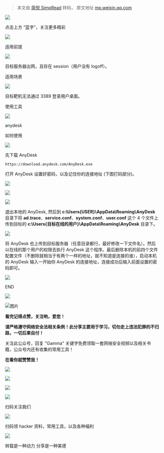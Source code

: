 > 本文由 [简悦 SimpRead](http://ksria.com/simpread/) 转码， 原文地址 [mp.weixin.qq.com](https://mp.weixin.qq.com/s/QgCQQMVLGzSIjP-sroiMDw)

![](https://mmbiz.qpic.cn/mmbiz_png/96Koibz2dODuu6iazaVsImXYkQJKKXjEfe4CIDWPxPhdZTvlIcZNsJawCQUI4EBvuHY33tHoGB1GsiaibSULMRmR3Q/640?wx_fmt=png)

点击上方 “蓝字”，关注更多精彩

![](https://mmbiz.qpic.cn/mmbiz_png/96Koibz2dODuu6iazaVsImXYkQJKKXjEfegZRDicbjTjKsHfl5pK9q9hR7lI2sxRBjoe71O5Tl48jvp7cgcmuwFyQ/640?wx_fmt=png)

适用前提

![](https://mmbiz.qpic.cn/mmbiz_gif/96Koibz2dODuu6iazaVsImXYkQJKKXjEfeZaoriaQxtRdPHTgWMkukch4c6LAlP5wiaW3kxgmWIEk7VPhkPM2Tk5QA/640?wx_fmt=gif)

目标服务器出网，且存在 session（用户没有 logoff）。

适用场景

![](https://mmbiz.qpic.cn/mmbiz_gif/96Koibz2dODuu6iazaVsImXYkQJKKXjEfeZaoriaQxtRdPHTgWMkukch4c6LAlP5wiaW3kxgmWIEk7VPhkPM2Tk5QA/640?wx_fmt=gif)

目标靶机无法通过 3389 登录用户桌面。

使用工具

![](https://mmbiz.qpic.cn/mmbiz_gif/96Koibz2dODuu6iazaVsImXYkQJKKXjEfeZaoriaQxtRdPHTgWMkukch4c6LAlP5wiaW3kxgmWIEk7VPhkPM2Tk5QA/640?wx_fmt=gif)

anydesk

如何使用

![](https://mmbiz.qpic.cn/mmbiz_gif/96Koibz2dODuu6iazaVsImXYkQJKKXjEfeZaoriaQxtRdPHTgWMkukch4c6LAlP5wiaW3kxgmWIEk7VPhkPM2Tk5QA/640?wx_fmt=gif)

先下载 AnyDesk 

```
https://download.anydesk.com/AnyDesk.exe
```

打开 AnyDesk 设置好密码，以及记住你的连接地址 (下图打码部分)。

![](https://mmbiz.qpic.cn/mmbiz_png/96Koibz2dODuu6iazaVsImXYkQJKKXjEfeRiclfWib4K6jluqJdfe6CfNcmfKiacLzeN0SP1cxnDDSK1zFurvrxs58w/640?wx_fmt=png)

![](https://mmbiz.qpic.cn/mmbiz_png/96Koibz2dODuu6iazaVsImXYkQJKKXjEfeic8N6hJYNKCOO1ibdZuPCSMLJQ4I5txT9ibGAExTictx60fxc4ImI2r9GA/640?wx_fmt=png)

![](https://mmbiz.qpic.cn/mmbiz_png/96Koibz2dODuu6iazaVsImXYkQJKKXjEfeKfDba6JF0JEWXXicJib3MbcsOLnIcourjpMMXhGbHejsft39Wz2GL8Eg/640?wx_fmt=png)

退出本地的 AnyDesk, 然后到 **c:\Users\{USER}\AppData\Roaming\AnyDesk** 目录下将 **ad.trace**、**service.conf**、**system.conf**、**user.conf** 这个 4 个文件上传到目标的 **c:\Users\{目标在线的用户}\AppData\Roaming\AnyDesk** 目录下。

![](https://mmbiz.qpic.cn/mmbiz_png/96Koibz2dODuu6iazaVsImXYkQJKKXjEfeiar6IBcjYlBjiaMyYURcpWFw5f0h09a014gologQibIDO2EuF5vPYSpXA/640?wx_fmt=png)

将 AnyDesk 也上传到目标服务器（任意目录都行，最好修改一下文件名）。然后以在线的那个用户的权限去执行 AnyDesk 这个程序。最后删除本机的前四个文件配置文件（不删除就相当于有两个一样的地址，就不知道是连接的谁），启动本机的 AnyDesk 输入一开始你 AnyDesk 的连接地址，连接成功后输入前面设置的密码即可。

![](https://mmbiz.qpic.cn/mmbiz_png/96Koibz2dODsGoxEE3kouByPbyxDTzYIgX0gMz5ic70ZMzTSNL2TudeJpEAtmtAdGg9J53w4RUKGc34zEyiboMGWw/640?wx_fmt=png)

END

![](https://mmbiz.qpic.cn/mmbiz_png/96Koibz2dODsGoxEE3kouByPbyxDTzYIgX0gMz5ic70ZMzTSNL2TudeJpEAtmtAdGg9J53w4RUKGc34zEyiboMGWw/640?wx_fmt=png)

![图片](https://mmbiz.qpic.cn/mmbiz_gif/96Koibz2dODtIZ5VYusLbEoY8iaTjibTWg6AKjAQiahf2fctN4PSdYm2O1Hibr56ia39iaJcxBoe04t4nlYyOmRvCr56Q/640?wx_fmt=gif)

**看完记得点赞，关注哟，爱您！**

**请严格遵守网络安全法相关条例！此分享主要用于学习，切勿走上违法犯罪的不归路，一切后果自付！**

  

关注此公众号，回复 "Gamma" 关键字免费领取一套网络安全视频以及相关书籍，公众号内还有收集的常用工具！

  

**在看你就赞赞我！**

![](https://mmbiz.qpic.cn/mmbiz_gif/96Koibz2dODtaCxgwMT2m4uYpJ3ibeMgbThXaInFkmyjOOcBoNCXGun5icNbT4mjCjcREA3nMN7G8icS0IKM3ebuLA/640?wx_fmt=gif)

  

![](https://mmbiz.qpic.cn/mmbiz_png/96Koibz2dODtaCxgwMT2m4uYpJ3ibeMgbTkwLkofibxKKjhEu7Rx8u1P8sibicPkzKmkjjvddDg8vDYxLibe143CwHAw/640?wx_fmt=png)

![](https://mmbiz.qpic.cn/mmbiz_jpg/96Koibz2dODuKK75wg0AnoibFiaUSRyYlmhIZ0mrzg9WCcWOtyblENWAOdHxx9BWjlJclPlVRxA1gHkkxRpyK2cpg/640?wx_fmt=jpeg)

![](https://mmbiz.qpic.cn/mmbiz_gif/96Koibz2dODtaCxgwMT2m4uYpJ3ibeMgbTicALFtE3HLbUiamP3IAdeINR1a84qnmro82ZKh4lpl5cHumDfzCE3P8w/640?wx_fmt=gif)

扫码关注我们

![](https://mmbiz.qpic.cn/mmbiz_gif/96Koibz2dODtaCxgwMT2m4uYpJ3ibeMgbTicALFtE3HLbUiamP3IAdeINR1a84qnmro82ZKh4lpl5cHumDfzCE3P8w/640?wx_fmt=gif)

扫码领 hacker 资料，常用工具，以及各种福利

![](https://mmbiz.qpic.cn/mmbiz_gif/96Koibz2dODtaCxgwMT2m4uYpJ3ibeMgbTnHS31hY5p9FJS6gMfNZcSH2TibPUmiam6ajGW3l43pb0ySLc1FibHmicibw/640?wx_fmt=gif)

转载是一种动力 分享是一种美德